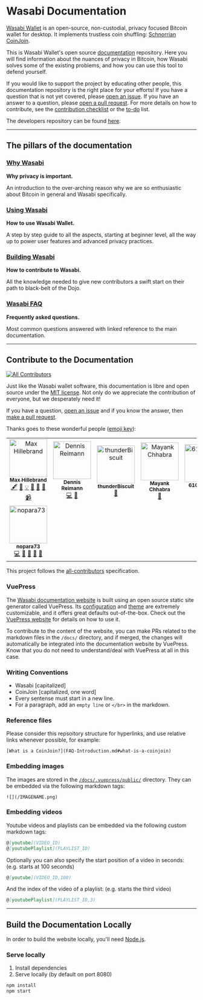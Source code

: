 # Wasabi Documentation

[Wasabi Wallet](https://wasabiwallet.io) is an open-source, non-custodial, privacy focused Bitcoin wallet for desktop.
It implements trustless coin shuffling: [Schnorrian CoinJoin](https://github.com/nopara73/ZeroLink/).

This is Wasabi Wallet's open source [documentation](https://docs.wasabiwallet.io) repository.
Here you will find information about the nuances of privacy in Bitcoin, how Wasabi solves some of the existing problems, and how you can use this tool to defend yourself.

If you would like to support the project by educating other people, this documentation repository is the right place for your efforts!
If you have a question that is not yet covered, please [open an issue](https://github.com/zkSNACKs/WasabiDoc/issues).
If you have an answer to a question, please [open a pull request](https://github.com/zkSNACKs/WasabiDoc/pulls).
For more details on how to contribute, see the [contribution checklist](https://docs.wasabiwallet.io/building-wasabi/ContributionChecklist.html) or the [to-do](https://docs.wasabiwallet.io/building-wasabi/ToDo.html) list.

The developers repository can be found [here](https://github.com/zkSNACKs/WalletWasabi).

---

## The pillars of the documentation

### [Why Wasabi](https://github.com/zkSNACKs/WasabiDoc/tree/master/docs/why-wasabi/)

**Why privacy is important.**

An introduction to the over-arching reason why we are so enthusiastic about Bitcoin in general and Wasabi specifically.

### [Using Wasabi](https://github.com/zkSNACKs/WasabiDoc/tree/master/docs/using-wasabi/)

**How to use Wasabi Wallet.**

A step by step guide to all the aspects, starting at beginner level, all the way up to power user features and advanced privacy practices.

### [Building Wasabi](https://github.com/zkSNACKs/WasabiDoc/tree/master/docs/building-wasabi/)

**How to contribute to Wasabi.**

All the knowledge needed to give new contributors a swift start on their path to black-belt of the Dojo.

### [Wasabi FAQ](https://github.com/zkSNACKs/WasabiDoc/tree/master/docs/FAQ/)

**Frequently asked questions.**

Most common questions answered with linked reference to the main documentation.

---

## Contribute to the Documentation

[![All Contributors](https://img.shields.io/badge/all_contributors-6-orange.svg?style=flat-square)](#contributors)

Just like the Wasabi wallet software, this documentation is libre and open source under the [MIT license](LICENSE).
Not only do we appreciate the contribution of everyone, but we desperately need it!

If you have a question, [open an issue](https://github.com/zkSNACKs/WasabiDoc/issues) and if you know the answer, then [make a pull request](https://github.com/zkSNACKs/WasabiDoc/pulls).

Thanks goes to these wonderful people ([emoji key](https://allcontributors.org/docs/en/emoji-key)):

<!-- ALL-CONTRIBUTORS-LIST:START - Do not remove or modify this section -->
<!-- prettier-ignore -->
<table>
  <tr>
    <td align="center"><a href="http://towardsliberty.com"><img src="https://avatars1.githubusercontent.com/u/30683012?v=4" width="100px;" alt="Max Hillebrand"/><br /><sub><b>Max Hillebrand</b></sub></a><br /><a href="#content-MaxHillebrand" title="Content">🖋</a> <a href="https://github.com/zkSNACKs/WasabiDoc/commits?author=MaxHillebrand" title="Documentation">📖</a> <a href="#example-MaxHillebrand" title="Examples">💡</a> <a href="#maintenance-MaxHillebrand" title="Maintenance">🚧</a> <a href="#projectManagement-MaxHillebrand" title="Project Management">📆</a> <a href="#review-MaxHillebrand" title="Reviewed Pull Requests">👀</a> <a href="#video-MaxHillebrand" title="Videos">📹</a></td>
    <td align="center"><a href="https://dennisreimann.de"><img src="https://avatars2.githubusercontent.com/u/886?v=4" width="100px;" alt="Dennis Reimann"/><br /><sub><b>Dennis Reimann</b></sub></a><br /><a href="https://github.com/zkSNACKs/WasabiDoc/commits?author=dennisreimann" title="Code">💻</a> <a href="#design-dennisreimann" title="Design">🎨</a></td>
    <td align="center"><a href="http://thunder-development.org"><img src="https://avatars2.githubusercontent.com/u/39974688?v=4" width="100px;" alt="thunderBiscuit"/><br /><sub><b>thunderBiscuit</b></sub></a><br /><a href="#ideas-thunderBiscuit" title="Ideas, Planning, & Feedback">🤔</a></td>
    <td align="center"><a href="http://mayank.ch"><img src="https://avatars1.githubusercontent.com/u/10330103?v=4" width="100px;" alt="Mayank Chhabra"/><br /><sub><b>Mayank Chhabra</b></sub></a><br /><a href="#design-mayankchhabra" title="Design">🎨</a></td>
    <td align="center"><a href="https://github.com/6102bitcoin"><img src="https://avatars0.githubusercontent.com/u/42300012?v=4" width="100px;" alt="6102bitcoin"/><br /><sub><b>6102bitcoin</b></sub></a><br /><a href="#ideas-6102bitcoin" title="Ideas, Planning, & Feedback">🤔</a> <a href="#content-6102bitcoin" title="Content">🖋</a></td>
  </tr>
  <tr>
    <td align="center"><a href="https://github.com/nopara73"><img src="https://avatars0.githubusercontent.com/u/9156103?v=4" width="100px;" alt="nopara73"/><br /><sub><b>nopara73</b></sub></a><br /><a href="https://github.com/zkSNACKs/WasabiDoc/commits?author=nopara73" title="Code">💻</a> <a href="#ideas-nopara73" title="Ideas, Planning, & Feedback">🤔</a> <a href="#maintenance-nopara73" title="Maintenance">🚧</a> <a href="#review-nopara73" title="Reviewed Pull Requests">👀</a> <a href="#talk-nopara73" title="Talks">📢</a></td>
  </tr>
</table>

<!-- ALL-CONTRIBUTORS-LIST:END -->

This project follows the [all-contributors](https://github.com/all-contributors/all-contributors) specification.

### VuePress

The [Wasabi documentation website](https://docs.wasabiwallet.io) is built using an open source static site generator called VuePress.
Its [configuration](https://github.com/zkSNACKs/WasabiDoc/blob/master/docs/.vuepress/config.js) and [theme](https://github.com/zkSNACKs/WasabiDoc/tree/master/docs/.vuepress/styles) are extremely customizable, and it offers great defaults out-of-the-box.
Check out the [VuePress website](https://v1.vuepress.vuejs.org/) for details on how to use it.

To contribute to the content of the website, you can make PRs related to the markdown files in the `/docs/` directory, and if merged, the changes will automatically be integrated into the documentation website by VuePress.
Know that you do not need to understand/deal with VuePress at all in this case.

### Writing Conventions

- Wasabi [capitalized]
- CoinJoin [capitalized, one word]
- Every sentense must start in a new line.
- For a paragraph, add an `empty line` or `</br>` in the markdown.

### Reference files

Please consider this repsoitory structure for hyperlinks, and use relative links whenever possible, for example:

```
[What is a CoinJoin?](FAQ-Introduction.md#what-is-a-coinjoin)
```

### Embedding images

The images are stored in the [`/docs/.vuepress/public/`](https://github.com/zkSNACKs/WasabiDoc/tree/master/docs/.vuepress/public) directory.
They can be embedded via the following markdown tags:

```
![](/IMAGENAME.png)
```

### Embedding videos

Youtube videos and playlists can be embedded via the following custom markdown tags:

```md
@[youtube](VIDEO_ID)
@[youtubePlaylist](PLAYLIST_ID)
```

Optionally you can also specify the start position of a video in seconds: (e.g. starts at 100 seconds)

```md
@[youtube](VIDEO_ID,100)
```

And the index of the video of a playlist: (e.g. starts the third video)
```md
@[youtubePlaylist](PLAYLIST_ID,3)
```

---

## Build the Documentation Locally

In order to build the website locally, you'll need [Node.js](https://nodejs.org/).

### Serve locally

1. Install dependencies
2. Serve locally (by default on port 8080)

```bash
npm install
npm start
```
